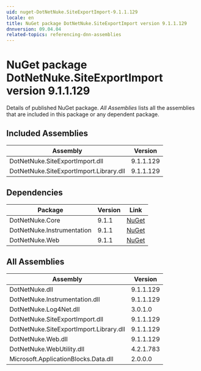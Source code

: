 ```yaml
---
uid: nuget-DotNetNuke.SiteExportImport-9.1.1.129
locale: en
title: NuGet package DotNetNuke.SiteExportImport version 9.1.1.129
dnnversion: 09.04.04
related-topics: referencing-dnn-assemblies
---
```


# NuGet package DotNetNuke.SiteExportImport version 9.1.1.129
Details of published NuGet package.
*All Assemblies* lists all the assemblies that are included in this package or any dependent package.

## Included Assemblies

|Assembly|Version|
|---|---|
|DotNetNuke.SiteExportImport.dll|9.1.1.129|
|DotNetNuke.SiteExportImport.Library.dll|9.1.1.129|

## Dependencies

|Package|Version|Link|
|---|---|---|
|DotNetNuke.Core|9.1.1|[NuGet](https://www.nuget.org/packages/DotNetNuke.Core/9.1.1)|
|DotNetNuke.Instrumentation|9.1.1|[NuGet](https://www.nuget.org/packages/DotNetNuke.Instrumentation/9.1.1)|
|DotNetNuke.Web|9.1.1|[NuGet](https://www.nuget.org/packages/DotNetNuke.Web/9.1.1)|

## All Assemblies

|Assembly|Version|
|---|---|
|DotNetNuke.dll|9.1.1.129|
|DotNetNuke.Instrumentation.dll|9.1.1.129|
|DotNetNuke.Log4Net.dll|3.0.1.0|
|DotNetNuke.SiteExportImport.dll|9.1.1.129|
|DotNetNuke.SiteExportImport.Library.dll|9.1.1.129|
|DotNetNuke.Web.dll|9.1.1.129|
|DotNetNuke.WebUtility.dll|4.2.1.783|
|Microsoft.ApplicationBlocks.Data.dll|2.0.0.0|

